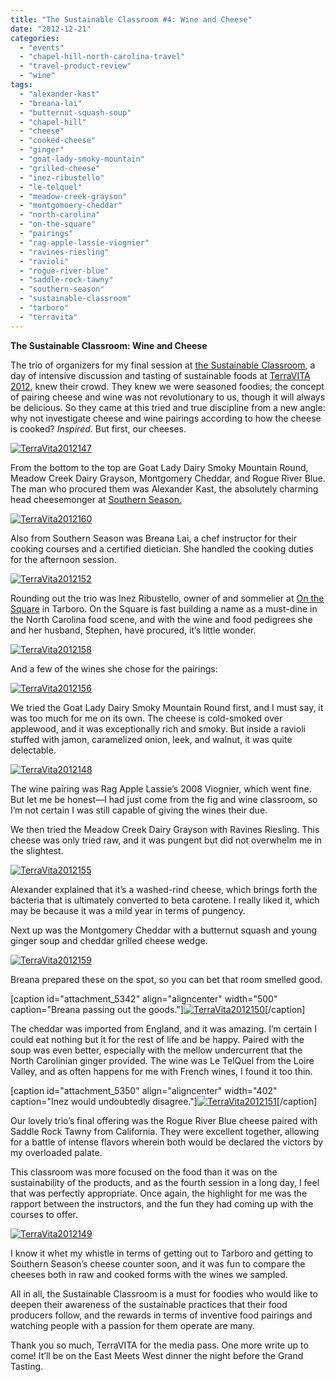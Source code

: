 ```yaml
---
title: "The Sustainable Classroom #4: Wine and Cheese"
date: "2012-12-21"
categories: 
  - "events"
  - "chapel-hill-north-carolina-travel"
  - "travel-product-review"
  - "wine"
tags: 
  - "alexander-kast"
  - "breana-lai"
  - "butternut-squash-soup"
  - "chapel-hill"
  - "cheese"
  - "cooked-cheese"
  - "ginger"
  - "goat-lady-smoky-mountain"
  - "grilled-cheese"
  - "inez-ribustello"
  - "le-telquel"
  - "meadow-creek-grayson"
  - "montgomoery-cheddar"
  - "north-carolina"
  - "on-the-square"
  - "pairings"
  - "rag-apple-lassie-viognier"
  - "ravines-riesling"
  - "ravioli"
  - "rogue-river-blue"
  - "saddle-rock-tawny"
  - "southern-season"
  - "sustainable-classroom"
  - "tarboro"
  - "terravita"
---
```


**The Sustainable Classroom: Wine and Cheese**

The trio of organizers for my final session at [the Sustainable Classroom](http://www.terravitaevent.com/TerraVITA/SessionDescrip.html), a day of intensive discussion and tasting of sustainable foods at [TerraVITA 2012,](http://www.terravitaevent.com/TerraVITA/SessionDescrip.html) knew their crowd. They knew we were seasoned foodies; the concept of pairing cheese and wine was not revolutionary to us, though it will always be delicious. So they came at this tried and true discipline from a new angle: why not investigate cheese and wine pairings according to how the cheese is cooked? _Inspired_. But first, our cheeses.

[![](http://s3.amazonaws.com/thegourmez-wpmedia/2012/12/TerraVita2012147.jpg "TerraVita2012147")](http://s3.amazonaws.com/thegourmez-wpmedia/2012/12/TerraVita2012147.jpg)

From the bottom to the top are Goat Lady Dairy Smoky Mountain Round, Meadow Creek Dairy Grayson, Montgomery Cheddar, and Rogue River Blue. The man who procured them was Alexander Kast, the absolutely charming head cheesemonger at [Southern Season.](http://www.southernseason.com/)

[![](http://s3.amazonaws.com/thegourmez-wpmedia/2012/12/TerraVita2012160.jpg "TerraVita2012160")](http://s3.amazonaws.com/thegourmez-wpmedia/2012/12/TerraVita2012160.jpg)

Also from Southern Season was Breana Lai, a chef instructor for their cooking courses and a certified dietician. She handled the cooking duties for the afternoon session.

[![](http://s3.amazonaws.com/thegourmez-wpmedia/2012/12/TerraVita2012152.jpg "TerraVita2012152")](http://s3.amazonaws.com/thegourmez-wpmedia/2012/12/TerraVita2012152.jpg)

Rounding out the trio was Inez Ribustello, owner of and sommelier at [On the Square](http://www.onthesquarenc.com/) in Tarboro. On the Square is fast building a name as a must-dine in the North Carolina food scene, and with the wine and food pedigrees she and her husband, Stephen, have procured, it’s little wonder.

[![](http://s3.amazonaws.com/thegourmez-wpmedia/2012/12/TerraVita2012158.jpg "TerraVita2012158")](http://s3.amazonaws.com/thegourmez-wpmedia/2012/12/TerraVita2012158.jpg)

And a few of the wines she chose for the pairings:

[![](http://s3.amazonaws.com/thegourmez-wpmedia/2012/12/TerraVita2012156.jpg "TerraVita2012156")](http://s3.amazonaws.com/thegourmez-wpmedia/2012/12/TerraVita2012156.jpg)

We tried the Goat Lady Dairy Smoky Mountain Round first, and I must say, it was too much for me on its own. The cheese is cold-smoked over applewood, and it was exceptionally rich and smoky. But inside a ravioli stuffed with jamon, caramelized onion, leek, and walnut, it was quite delectable.

[![](http://s3.amazonaws.com/thegourmez-wpmedia/2012/12/TerraVita2012148.jpg "TerraVita2012148")](http://s3.amazonaws.com/thegourmez-wpmedia/2012/12/TerraVita2012148.jpg)

The wine pairing was Rag Apple Lassie’s 2008 Viognier, which went fine. But let me be honest—I had just come from the fig and wine classroom, so I’m not certain I was still capable of giving the wines their due.

We then tried the Meadow Creek Dairy Grayson with Ravines Riesling. This cheese was only tried raw, and it was pungent but did not overwhelm me in the slightest.

[![](http://s3.amazonaws.com/thegourmez-wpmedia/2012/12/TerraVita2012155.jpg "TerraVita2012155")](http://s3.amazonaws.com/thegourmez-wpmedia/2012/12/TerraVita2012155.jpg)

Alexander explained that it’s a washed-rind cheese, which brings forth the bacteria that is ultimately converted to beta carotene. I really liked it, which may be because it was a mild year in terms of pungency.

Next up was the Montgomery Cheddar with a butternut squash and young ginger soup and cheddar grilled cheese wedge.

[![](http://s3.amazonaws.com/thegourmez-wpmedia/2012/12/TerraVita2012159.jpg "TerraVita2012159")](http://s3.amazonaws.com/thegourmez-wpmedia/2012/12/TerraVita2012159.jpg)

Breana prepared these on the spot, so you can bet that room smelled good.

\[caption id="attachment\_5342" align="aligncenter" width="500" caption="Breana passing out the goods."\][![](http://s3.amazonaws.com/thegourmez-wpmedia/2012/12/TerraVita2012150.jpg "TerraVita2012150")](http://s3.amazonaws.com/thegourmez-wpmedia/2012/12/TerraVita2012150.jpg)\[/caption\]

The cheddar was imported from England, and it was amazing. I’m certain I could eat nothing but it for the rest of life and be happy. Paired with the soup was even better, especially with the mellow undercurrent that the North Carolinian ginger provided. The wine was Le TelQuel from the Loire Valley, and as often happens for me with French wines, I found it too thin.

\[caption id="attachment\_5350" align="aligncenter" width="402" caption="Inez would undoubtedly disagree."\][![](http://s3.amazonaws.com/thegourmez-wpmedia/2012/12/TerraVita2012151.jpg "TerraVita2012151")](http://s3.amazonaws.com/thegourmez-wpmedia/2012/12/TerraVita2012151.jpg)\[/caption\]

Our lovely trio’s final offering was the Rogue River Blue cheese paired with Saddle Rock Tawny from California. They were excellent together, allowing for a battle of intense flavors wherein both would be declared the victors by my overloaded palate.

This classroom was more focused on the food than it was on the sustainability of the products, and as the fourth session in a long day, I feel that was perfectly appropriate. Once again, the highlight for me was the rapport between the instructors, and the fun they had coming up with the courses to offer.

[![](http://s3.amazonaws.com/thegourmez-wpmedia/2012/12/TerraVita2012149.jpg "TerraVita2012149")](http://s3.amazonaws.com/thegourmez-wpmedia/2012/12/TerraVita2012149.jpg)

I know it whet my whistle in terms of getting out to Tarboro and getting to Southern Season’s cheese counter soon, and it was fun to compare the cheeses both in raw and cooked forms with the wines we sampled.

All in all, the Sustainable Classroom is a must for foodies who would like to deepen their awareness of the sustainable practices that their food producers follow, and the rewards in terms of inventive food pairings and watching people with a passion for them operate are many.

Thank you so much, TerraVITA for the media pass. One more write up to come! It’ll be on the East Meets West dinner the night before the Grand Tasting.
